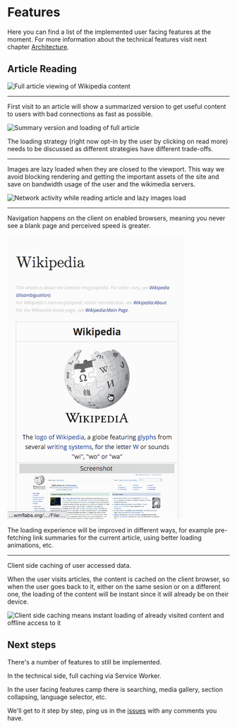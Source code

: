 # Features

Here you can find a list of the implemented user facing features at the moment.
For more information about the technical features visit next chapter
[Architecture](./architecture.md).

## Article Reading

![Full article viewing of Wikipedia content](./img/article-reading.gif)

---

First visit to an article will show a summarized version to get useful content
to users with bad connections as fast as possible.

![Summary version and loading of full article](./img/article-reading-summary.gif)

The loading strategy (right now opt-in by the user by clicking on read more)
needs to be discussed as different strategies have different trade-offs.

---

Images are lazy loaded when they are closed to the viewport. This way we avoid
blocking rendering and getting the important assets of the site and save on
bandwidth usage of the user and the wikimedia servers.

![Network activity while reading article and lazy images load](./img/article-lazy-images.gif)

---

Navigation happens on the client on enabled browsers, meaning you never see
a blank page and perceived speed is greater.

![Client side navigation never blanks the page](./img/article-client-navigation.gif)

The loading experience will be improved in different ways, for example
pre-fetching link summaries for the current article, using better loading
animations, etc.

---

Client side caching of user accessed data.

When the user visits articles, the content is cached on the client browser, so
when the user goes back to it, either on the same sesion or on a different one,
the loading of the content will be instant since it will already be on their
device.

![Client side caching means instant loading of already visited content and
offline access to it](./img/article-client-caching.gif)

## Next steps

There's a number of features to still be implemented.

In the technical side, full caching via Service Worker.

In the user facing features camp there is searching, media gallery, section
collapsing, language selector, etc.

We'll get to it step by step, ping us in the
[issues](https://github.com/joakin/loot-ui/issues) with any comments you have.
